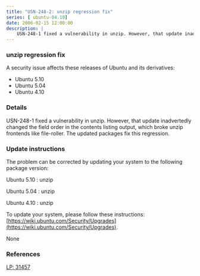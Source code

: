 ```yaml
---
title: "USN-248-2: unzip regression fix"
series: [ ubuntu-04.10]
date: 2006-02-15 12:00:00
description: |
    USN-248-1 fixed a vulnerability in unzip. However, that update inadvertedly changed the field order in the contents listing output, which broke unzip frontends like file-roller. The updated packages fix this regression.
--- 
```

 
### unzip regression fix

A security issue affects these releases of Ubuntu and its derivatives:

* Ubuntu 5.10
* Ubuntu 5.04
* Ubuntu 4.10

### Details

USN-248-1 fixed a vulnerability in unzip. However, that update inadvertedly changed the field order in the contents listing output, which broke unzip frontends like file-roller. The updated packages fix this regression.

### Update instructions

The problem can be corrected by updating your system to the following package version:

Ubuntu 5.10
 : unzip 

Ubuntu 5.04
 : unzip 

Ubuntu 4.10
 : unzip 

To update your system, please follow these instructions: [https://wiki.ubuntu.com/Security/Upgrades](https://wiki.ubuntu.com/Security/Upgrades).

None

### References

 [LP: 31457](https://launchpad.net/bugs/31457)
 
